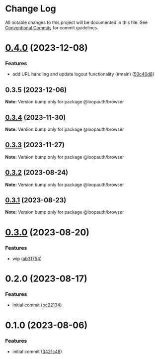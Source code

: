 # Change Log

All notable changes to this project will be documented in this file.
See [Conventional Commits](https://conventionalcommits.org) for commit guidelines.

# [0.4.0](https://github.com/betaly/loopauth-js/compare/@loopauth/browser@0.3.5...@loopauth/browser@0.4.0) (2023-12-08)


### Features

* add URL handling and update logout functionality (#main) ([50c40d8](https://github.com/betaly/loopauth-js/commit/50c40d827abbaf7b7ff4e5696d796cbafdcdf163))





## 0.3.5 (2023-12-06)

**Note:** Version bump only for package @loopauth/browser





## [0.3.4](https://github.com/betaly/loopauth-js/compare/@loopauth/browser@0.3.3...@loopauth/browser@0.3.4) (2023-11-30)

**Note:** Version bump only for package @loopauth/browser





## [0.3.3](https://github.com/betaly/loopauth-js/compare/@loopauth/browser@0.3.2...@loopauth/browser@0.3.3) (2023-11-27)

**Note:** Version bump only for package @loopauth/browser





## [0.3.2](https://github.com/betaly/loopauth-js/compare/@loopauth/browser@0.3.1...@loopauth/browser@0.3.2) (2023-08-24)

**Note:** Version bump only for package @loopauth/browser





## [0.3.1](https://github.com/betaly/loopauth-js/compare/@loopauth/browser@0.3.0...@loopauth/browser@0.3.1) (2023-08-23)

**Note:** Version bump only for package @loopauth/browser





# [0.3.0](https://github.com/betaly/loopauth-js/compare/@loopauth/browser@0.2.0...@loopauth/browser@0.3.0) (2023-08-20)


### Features

* wip ([ab31754](https://github.com/betaly/loopauth-js/commit/ab31754ee965c6a2f7bab7299cc84bfcda3175fe))





# 0.2.0 (2023-08-17)


### Features

* initial commit ([bc22134](https://github.com/betaly/loopauth-js/commit/bc221345d4fd004234c6ebbf44f13dc6790a388f))





# 0.1.0 (2023-08-06)


### Features

* initial commit ([3421c48](https://gitr.net/betaly/loopx/commits/3421c48046c094d0f6e1e68a2fbf35b5facd6736))
